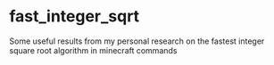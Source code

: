 # fast_integer_sqrt
Some useful results from my personal research on the fastest integer square root algorithm in minecraft commands
